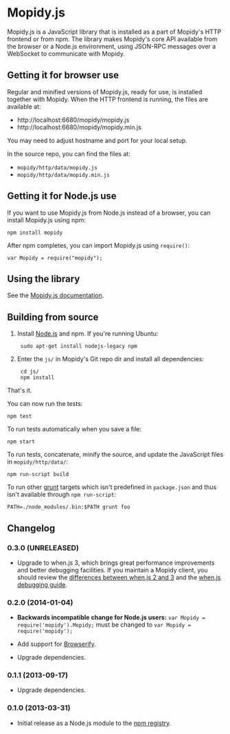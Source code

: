 Mopidy.js
=========

Mopidy.js is a JavaScript library that is installed as a part of Mopidy's HTTP
frontend or from npm. The library makes Mopidy's core API available from the
browser or a Node.js environment, using JSON-RPC messages over a WebSocket to
communicate with Mopidy.


Getting it for browser use
--------------------------

Regular and minified versions of Mopidy.js, ready for use, is installed
together with Mopidy. When the HTTP frontend is running, the files are
available at:

- http://localhost:6680/mopidy/mopidy.js
- http://localhost:6680/mopidy/mopidy.min.js

You may need to adjust hostname and port for your local setup.

In the source repo, you can find the files at:

- `mopidy/http/data/mopidy.js`
- `mopidy/http/data/mopidy.min.js`


Getting it for Node.js use
--------------------------

If you want to use Mopidy.js from Node.js instead of a browser, you can install
Mopidy.js using npm:

    npm install mopidy

After npm completes, you can import Mopidy.js using ``require()``:

    var Mopidy = require("mopidy");


Using the library
-----------------

See the [Mopidy.js documentation](http://docs.mopidy.com/en/latest/api/js/).


Building from source
--------------------

1. Install [Node.js](http://nodejs.org/) and npm. If you're running Ubuntu:

        sudo apt-get install nodejs-legacy npm

2. Enter the `js/` in Mopidy's Git repo dir and install all dependencies:

        cd js/
        npm install

That's it.

You can now run the tests:

    npm test

To run tests automatically when you save a file:

    npm start

To run tests, concatenate, minify the source, and update the JavaScript files
in `mopidy/http/data/`:

    npm run-script build

To run other [grunt](http://gruntjs.com/) targets which isn't predefined in
`package.json` and thus isn't available through `npm run-script`:

    PATH=./node_modules/.bin:$PATH grunt foo


Changelog
---------

### 0.3.0 (UNRELEASED)

- Upgrade to when.js 3, which brings great performance improvements and better
  debugging facilities. If you maintain a Mopidy client, you should review the
  [differences between when.js 2 and 3](https://github.com/cujojs/when/blob/master/docs/api.md#upgrading-to-30-from-2x)
  and the
  [when.js debugging guide](https://github.com/cujojs/when/blob/master/docs/api.md#debugging-promises).

### 0.2.0 (2014-01-04)

- **Backwards incompatible change for Node.js users:**
  `var Mopidy = require('mopidy').Mopidy;` must be changed to
  `var Mopidy = require('mopidy');`

- Add support for [Browserify](http://browserify.org/).

- Upgrade dependencies.

### 0.1.1 (2013-09-17)

- Upgrade dependencies.

### 0.1.0 (2013-03-31)

- Initial release as a Node.js module to the
  [npm registry](https://npmjs.org/).
